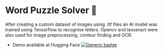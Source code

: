 # Word Puzzle Solver 🧩

After creating a custom dataset of images using .ttf files an AI model was trained using Tensorflow to recognise letters. Opencv and tesseract were also used for image preprocessing, contour finding and OCR.

* Demo available at Hugging Face [![Generic badge](https://img.shields.io/badge/🤗-Open%20in%20Spaces-blue.svg)](https://huggingface.co/spaces/carlosabadia/WorldPuzzleSolver)
